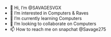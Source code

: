 - 👋 Hi, I’m @SAVAGESVGX
- 👀 I’m interested in Computers & Raves
- 🌱 I’m currently learning Computers
- 💞️ I’m looking to collaborate on Computers
- 📫 How to reach me on snapchat @Savage275

<!---
SAVAGESVGX/SAVAGESVGX is a ✨ special ✨ repository because its `README.md` (this file) appears on your GitHub profile.
You can click the Preview link to take a look at your changes.
--->
